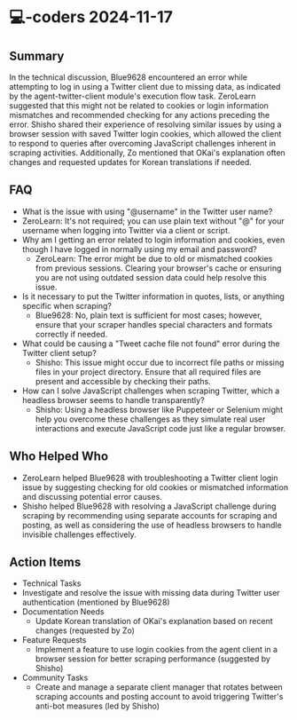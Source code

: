 # 💻-coders 2024-11-17

## Summary
 In the technical discussion, Blue9628 encountered an error while attempting to log in using a Twitter client due to missing data, as indicated by the agent-twitter-client module's execution flow task. ZeroLearn suggested that this might not be related to cookies or login information mismatches and recommended checking for any actions preceding the error. Shisho shared their experience of resolving similar issues by using a browser session with saved Twitter login cookies, which allowed the client to respond to queries after overcoming JavaScript challenges inherent in scraping activities. Additionally, Zo mentioned that OKai's explanation often changes and requested updates for Korean translations if needed.

## FAQ
 - What is the issue with using "@username" in the Twitter user name?
  - ZeroLearn: It's not required; you can use plain text without "@" for your username when logging into Twitter via a client or script.
- Why am I getting an error related to login information and cookies, even though I have logged in normally using my email and password?
  - ZeroLearn: The error might be due to old or mismatched cookies from previous sessions. Clearing your browser's cache or ensuring you are not using outdated session data could help resolve this issue.
- Is it necessary to put the Twitter information in quotes, lists, or anything specific when scraping?
  - Blue9628: No, plain text is sufficient for most cases; however, ensure that your scraper handles special characters and formats correctly if needed.
- What could be causing a "Tweet cache file not found" error during the Twitter client setup?
  - Shisho: This issue might occur due to incorrect file paths or missing files in your project directory. Ensure that all required files are present and accessible by checking their paths.
- How can I solve JavaScript challenges when scraping Twitter, which a headless browser seems to handle transparently?
  - Shisho: Using a headless browser like Puppeteer or Selenium might help you overcome these challenges as they simulate real user interactions and execute JavaScript code just like a regular browser.

## Who Helped Who
 - ZeroLearn helped Blue9628 with troubleshooting a Twitter client login issue by suggesting checking for old cookies or mismatched information and discussing potential error causes.
- Shisho helped Blue9628 with resolving a JavaScript challenge during scraping by recommending using separate accounts for scraping and posting, as well as considering the use of headless browsers to handle invisible challenges effectively.

## Action Items
 - Technical Tasks
  - Investigate and resolve the issue with missing data during Twitter user authentication (mentioned by Blue9628)
- Documentation Needs
  - Update Korean translation of OKai's explanation based on recent changes (requested by Zo)
- Feature Requests
  - Implement a feature to use login cookies from the agent client in a browser session for better scraping performance (suggested by Shisho)
- Community Tasks
  - Create and manage a separate client manager that rotates between scraping accounts and posting account to avoid triggering Twitter's anti-bot measures (led by Shisho)

